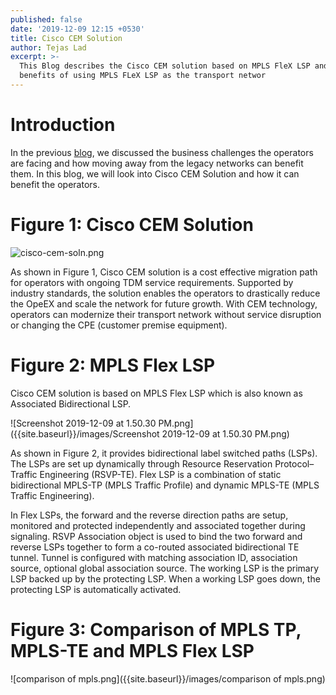 ```yaml
---
published: false
date: '2019-12-09 12:15 +0530'
title: Cisco CEM Solution
author: Tejas Lad
excerpt: >-
  This Blog describes the Cisco CEM solution based on MPLS FleX LSP and the
  benefits of using MPLS FLeX LSP as the transport networ
---
```

# Introduction

In the previous [blog](https://xrdocs.io/tdm2ip/blogs/network-modernization/ "blog"), we discussed the business challenges the operators are facing and how moving away from the legacy networks can benefit them. In this blog, we will look into Cisco CEM Solution and how it can benefit the operators.

# Figure 1: Cisco CEM Solution

![cisco-cem-soln.png]({{site.baseurl}}/images/cisco-cem-soln.png)

As shown in Figure 1, Cisco CEM solution is a cost effective migration path for operators with ongoing TDM service requirements. Supported by industry standards, the solution enables the operators to drastically reduce the OpeEX and scale the network for future growth. With CEM technology, operators can modernize their transport network without service disruption or changing the CPE (customer premise equipment).

# Figure 2: MPLS Flex LSP

Cisco CEM solution is based on MPLS Flex LSP which is also known as Associated Bidirectional LSP.

![Screenshot 2019-12-09 at 1.50.30 PM.png]({{site.baseurl}}/images/Screenshot 2019-12-09 at 1.50.30 PM.png)

As shown in Figure 2, it provides bidirectional label switched paths (LSPs). The LSPs are set up dynamically through Resource Reservation Protocol–Traffic Engineering (RSVP-TE). Flex LSP is a combination of static bidirectional MPLS-TP (MPLS Traffic Profile) and dynamic MPLS-TE (MPLS Traffic Engineering).

In Flex LSPs, the forward and the reverse direction paths are setup, monitored and protected independently and associated together during signaling. RSVP Association object is used to bind the two forward and reverse LSPs together to form a co-routed associated bidirectional TE tunnel.
Tunnel is configured with matching association ID, association source, optional global association source. The working LSP is the primary LSP backed up by the protecting LSP. When a working LSP goes down, the protecting LSP is automatically activated. 

# Figure 3: Comparison of MPLS TP, MPLS-TE and MPLS Flex LSP

![comparison of mpls.png]({{site.baseurl}}/images/comparison of mpls.png)


